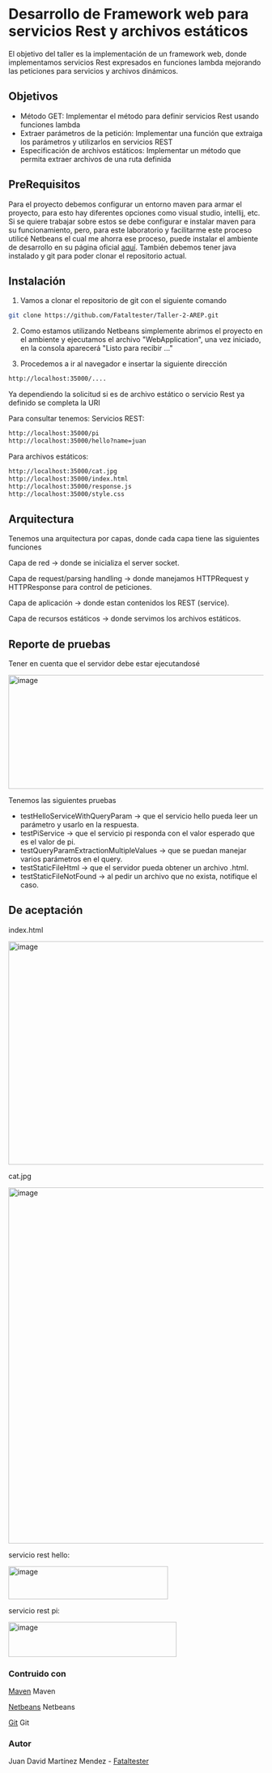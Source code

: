 # Desarrollo de Framework web para servicios Rest y archivos estáticos
El objetivo del taller es la implementación de un framework web, donde implementamos servicios Rest expresados en funciones lambda mejorando las peticiones para servicios y archivos dinámicos.
## Objetivos 
* Método GET: Implementar el método para definir servicios Rest usando funciones lambda
* Extraer parámetros de la petición: Implementar una función que extraiga los parámetros y utilizarlos en servicios REST
* Especificación de archivos estáticos: Implementar un método que permita extraer archivos de una ruta definida
## PreRequisitos
Para el proyecto debemos configurar un entorno maven para armar el proyecto, para esto hay diferentes opciones como visual studio, intellij, etc. Si se quiere trabajar sobre estos se debe configurar e instalar maven para su funcionamiento, pero, para este laboratorio y facilitarme este proceso utilicé Netbeans el cual me ahorra ese proceso, puede instalar el ambiente de desarrollo en su página oficial [aquí](https://netbeans.apache.org/front/main/index.html). También debemos tener java instalado y git para poder clonar el repositorio actual.
## Instalación
1. Vamos a clonar el repositorio de git con el siguiente comando
```bash
git clone https://github.com/Fataltester/Taller-2-AREP.git
```
2. Como estamos utilizando Netbeans simplemente abrimos el proyecto en el ambiente y ejecutamos el archivo "WebApplication", una vez iniciado, en la consola aparecerá "Listo para recibir ..."

3. Procedemos a ir al navegador e insertar la siguiente dirección
```bash
http://localhost:35000/....
```
Ya dependiendo la solicitud si es de archivo estático o servicio Rest ya definido se completa la URI

Para consultar tenemos:
Servicios REST:
```bash
http://localhost:35000/pi
http://localhost:35000/hello?name=juan
```
Para archivos estáticos:
```bash
http://localhost:35000/cat.jpg
http://localhost:35000/index.html
http://localhost:35000/response.js
http://localhost:35000/style.css
```

## Arquitectura
Tenemos una arquitectura por capas, donde cada capa tiene las siguientes funciones

Capa de red -> donde se inicializa el server socket.

Capa de request/parsing handling -> donde manejamos HTTPRequest y HTTPResponse para control de peticiones.

Capa de aplicación -> donde estan contenidos los REST (service).

Capa de recursos estáticos -> donde servimos los archivos estáticos.

## Reporte de pruebas
Tener en cuenta que el servidor debe estar ejecutandosé

<img width="804" height="225" alt="image" src="https://github.com/user-attachments/assets/9e784f0d-7b89-4f42-8a49-e824cbd4e6c2" />

Tenemos las siguientes pruebas
* testHelloServiceWithQueryParam -> que el servicio hello pueda leer un parámetro y usarlo en la respuesta.
* testPiService -> que el servicio pi responda con el valor esperado que es el valor de pi.
* testQueryParamExtractionMultipleValues -> que se puedan manejar varios parámetros en el query.
* testStaticFileHtml -> que el servidor pueda obtener un archivo .html.
* testStaticFileNotFound -> al pedir un archivo que no exista, notifique el caso.
## De aceptación
index.html

<img width="1241" height="441" alt="image" src="https://github.com/user-attachments/assets/d7841ea6-2b16-4fa5-b7c9-874f0ae3da24" />

cat.jpg

<img width="1237" height="703" alt="image" src="https://github.com/user-attachments/assets/6c619476-9400-45b5-bca4-9911de24c344" />

servicio rest hello:

<img width="315" height="65" alt="image" src="https://github.com/user-attachments/assets/3d3033e4-1fb9-4a56-bfa5-7b930f40980f" />

servicio rest pi:

<img width="332" height="69" alt="image" src="https://github.com/user-attachments/assets/7c98054e-a386-41ae-85c1-807025486619" />

### Contruido con 
[Maven](https://maven.apache.org) Maven

[Netbeans](https://netbeans.apache.org/front/main/index.html) Netbeans 

[Git](https://git-scm.com) Git

### Autor
Juan David Martínez Mendez - [Fataltester](https://github.com/Fataltester)


